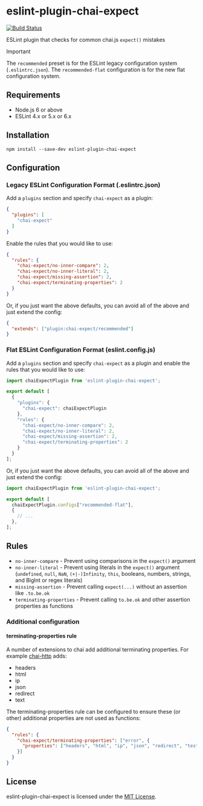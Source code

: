 # eslint-plugin-chai-expect

[![Build Status](https://img.shields.io/travis/Turbo87/eslint-plugin-chai-expect/master.svg)](https://travis-ci.org/Turbo87/eslint-plugin-chai-expect)

ESLint plugin that checks for common chai.js `expect()` mistakes

> [!IMPORTANT]
> The `recommended` preset is for the ESLint legacy configuration system
> (`.eslintrc.json`). The `recommended-flat` configuration is for the new flat
> configuration system.

## Requirements

- Node.js 6 or above
- ESLint 4.x or 5.x or 6.x


## Installation

```
npm install --save-dev eslint-plugin-chai-expect
```


## Configuration

### Legacy ESLint Configuration Format (.eslintrc.json)

Add a `plugins` section and specify `chai-expect` as a plugin:

```json
{
  "plugins": [
    "chai-expect"
  ]
}
```

Enable the rules that you would like to use:

```json
{
  "rules": {
    "chai-expect/no-inner-compare": 2,
    "chai-expect/no-inner-literal": 2,
    "chai-expect/missing-assertion": 2,
    "chai-expect/terminating-properties": 2
  }
}
```

Or, if you just want the above defaults, you can avoid all of the above
and just extend the config:

```json
{
  "extends": ["plugin:chai-expect/recommended"]
}
```

### Flat ESLint Configuration Format (eslint.config.js)

Add a `plugins` section and specify `chai-expect` as a plugin and enable the rules that you would like to use:

```js
import chaiExpectPlugin from 'eslint-plugin-chai-expect';

export default [
  {
    "plugins": {
      "chai-expect": chaiExpectPlugin
    },
    "rules": {
      "chai-expect/no-inner-compare": 2,
      "chai-expect/no-inner-literal": 2,
      "chai-expect/missing-assertion": 2,
      "chai-expect/terminating-properties": 2
    }
  }
];
```

Or, if you just want the above defaults, you can avoid all of the above
and just extend the config:

```js
import chaiExpectPlugin from 'eslint-plugin-chai-expect';

export default [
  chaiExpectPlugin.configs["recommended-flat"],
  {
    // ...
  },
];
```

## Rules

- `no-inner-compare` - Prevent using comparisons in the `expect()` argument
- `no-inner-literal` - Prevent using literals in the `expect()` argument
  (`undefined`, `null`, `NaN`, `(+|-)Infinity`, `this`, booleans, numbers,
  strings, and BigInt or regex literals)
- `missing-assertion` - Prevent calling `expect(...)` without an assertion
  like `.to.be.ok`
- `terminating-properties` - Prevent calling `to.be.ok` and other assertion
  properties as functions


### Additional configuration

#### terminating-properties rule

A number of extensions to chai add additional terminating properties.  For example [chai-http](https://github.com/chaijs/chai-http) adds:

 - headers
 - html
 - ip
 - json
 - redirect
 - text

The terminating-properties rule can be configured to ensure these (or other) additional properties are not used as functions:

```json
{
  "rules": {
    "chai-expect/terminating-properties": ["error", {
      "properties": ["headers", "html", "ip", "json", "redirect", "test"]
    }]
  }
}
```


## License

eslint-plugin-chai-expect is licensed under the [MIT License](http://www.opensource.org/licenses/mit-license.php).
